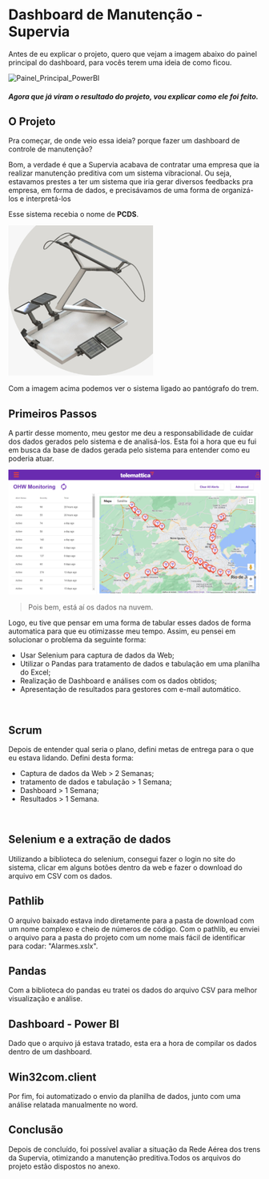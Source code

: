 
# Dashboard de Manutenção - Supervia

Antes de eu explicar o projeto, quero que vejam a imagem abaixo do painel principal do dashboard, para vocês terem uma ideia de como ficou. </br>


![Painel_Principal_PowerBI](https://user-images.githubusercontent.com/121468880/209687549-cf1b0296-71f2-4317-8593-906da1c0dad8.png)

##### Agora que já viram o resultado do projeto, vou explicar como ele foi feito. 

## O Projeto

Pra começar, de onde veio essa ideia? porque fazer um dashboard de controle de manutenção? </br>

Bom, a verdade é que a Supervia acabava de contratar uma empresa que ia realizar manutenção preditiva com um sistema vibracional.
Ou seja, estavamos prestes a ter um sistema que iria gerar diversos feedbacks pra empresa, em forma de dados, e precisávamos de uma forma de organizá-los e interpretá-los</br>

Esse sistema recebia o nome de **PCDS**.</br>

<p allign = 'center'>
<img  height = "300" src="Imagens\ImagemPCDS.jpeg">
</p>

Com a imagem acima podemos ver o sistema ligado ao pantógrafo do trem.</br>

## Primeiros Passos

A partir desse momento, meu gestor me deu a responsabilidade de cuidar dos dados gerados pelo sistema e de analisá-los. Esta foi a hora que eu fui em busca da base de dados gerada pelo sistema para entender como eu poderia atuar.</br>


![Telematica](Imagens\Telematica.png)

> Pois bem, está aí os dados na nuvem.

Logo, eu tive que pensar em uma forma de tabular esses dados de forma automatica para que eu otimizasse meu tempo. Assim, eu pensei em solucionar o problema da seguinte forma:
* Usar Selenium para captura de dados da Web;
* Utilizar o Pandas para tratamento de dados e tabulação em uma planilha do Excel;
* Realização de Dashboard e análises com os dados obtidos;
* Apresentação de resultados para gestores com e-mail automático.
</br>

## Scrum

Depois de entender qual seria o plano, defini metas de entrega para o que eu estava lidando. Defini desta forma:
* Captura de dados da Web > 2 Semanas; 
* tratamento de dados e tabulação > 1 Semana;
* Dashboard  > 1 Semana;
* Resultados > 1 Semana.
</br>

## Selenium e a extração de dados

Utilizando a biblioteca do selenium, consegui fazer o login no site do sistema, clicar em alguns botões dentro da web e fazer o download do arquivo em CSV com os dados.

## Pathlib

O arquivo baixado estava indo diretamente para a pasta de download com um nome complexo e cheio de números de código. Com o pathlib, eu enviei o arquivo para a pasta do projeto com um nome mais fácil de identificar para codar: "Alarmes.xslx".</br>

## Pandas

Com a biblioteca do pandas eu tratei os dados do arquivo CSV para melhor visualização e análise.

## Dashboard - Power BI

Dado que o arquivo já estava tratado, esta era a hora de compilar os dados dentro de um dashboard.

## Win32com.client

Por fim, foi automatizado o envio da planilha de dados, junto com uma análise relatada manualmente no word.


## Conclusão

Depois de concluído, foi possível avaliar a situação da Rede Aérea dos trens da Supervia, otimizando a manutenção preditiva.Todos os arquivos do projeto estão dispostos no anexo.